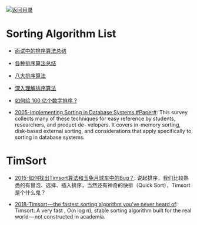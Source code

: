 [![返回目录](https://user-images.githubusercontent.com/5803001/38079637-ff0abcf0-3371-11e8-9b76-ad651620afc7.jpg)](https://github.com/wx-chevalier/Awesome-Lists)

# Sorting Algorithm List

* [面试中的排序算法总结](http://www.cnblogs.com/wxisme/p/5243631.html?f=tt)

* [各种排序算法总结](http://www.jianshu.com/p/f5baf7f27a7e)

* [八大排序算法](http://blog.jobbole.com/103456/)

* [深入理解排序算法](http://www.cnblogs.com/absfree/p/5469212.html)

* [如何给 100 亿个数字排序 ?](http://www.jianshu.com/p/8dc11152f178)

- [2005-Implementing Sorting in Database Systems #Paper#](http://wwwlgis.informatik.uni-kl.de/archiv/wwwdvs.informatik.uni-kl.de/courses/DBSREAL/SS2005/Vorlesungsunterlagen/Implementing_Sorting.pdf): This survey collects many of these techniques for easy reference by students, researchers, and product de- velopers. It covers in-memory sorting, disk-based external sorting, and considerations that apply specifically to sorting in database systems.

# TimSort

- [2015-如何找出Timsort算法和玉兔月球车中的Bug？](http://www.freebuf.com/vuls/62129.html): 说起排序，我们比较熟悉的有冒泡、选择、插入排序，当然还有神奇的快排（Quick Sort），Timsort是个什么鬼？

- [2018-Timsort — the fastest sorting algorithm you’ve never heard of](https://hackernoon.com/timsort-the-fastest-sorting-algorithm-youve-never-heard-of-36b28417f399): Timsort: A very fast , O(n log n), stable sorting algorithm built for the real world — not constructed in academia.
